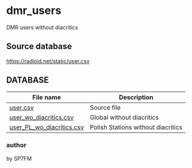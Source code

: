 # dmr_users
DMR users without diacritics

## Source database
<https://radioid.net/static/user.csv>

## DATABASE

| File name | Description | 
| --------- | --------- |
| [user.csv][source] | Source file |
| [user_wo_diacritics.csv][global] | Global without diacritics |
| [user_PL_wo_diacritics.csv][pl] | Polish Stations without diacritics |

[source]: <https://github.com/walczakkamil/dmr_users/blob/main/user.csv>
[global]: <https://github.com/walczakkamil/dmr_users/blob/main/user_wo_diacritics.csv>
[pl]: <https://github.com/walczakkamil/dmr_users/blob/main/user_PL_wo_diacritics.csv>


### author 
by SP7FM
